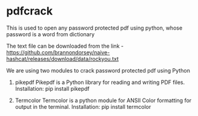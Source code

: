 # pdfcrack

This is used to open any password protected pdf using python, whose password is a word from dictionary

The text file can be downloaded from the link - https://github.com/brannondorsey/naive-hashcat/releases/download/data/rockyou.txt

We are using two modules to crack password protected pdf using Python

1. pikepdf
Pikepdf is a Python library for reading and writing PDF files.
Installation: pip install pikepdf

2. Termcolor
Termcolor is a python module for ANSII Color formatting for output in the terminal.
Installation: pip install termcolor

